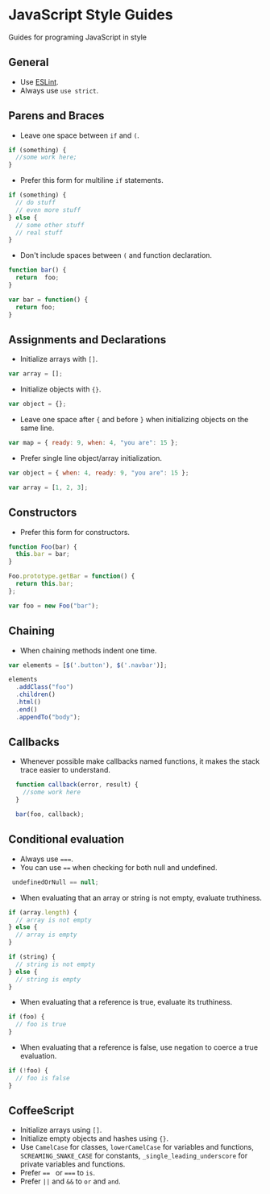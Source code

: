 JavaScript Style Guides
=====

Guides for programing JavaScript in style

General
---
* Use [ESLint](http://eslint.org/).
* Always use `use strict`.

Parens and Braces
---
* Leave one space between `if` and `(`.

```javascript
if (something) {
  //some work here;
}
```

* Prefer this form for multiline `if` statements.

```javascript
if (something) {
  // do stuff
  // even more stuff
} else {
  // some other stuff
  // real stuff
}
```

* Don't include spaces between `(` and function declaration.

```javascript
function bar() {
  return  foo;
}

var bar = function() {
  return foo;
}
```

Assignments and Declarations
---
* Initialize arrays with `[]`.

```javascript
var array = [];
```

* Initialize objects with `{}`.

```javascript
var object = {};
```

* Leave one space after `{` and before `}` when initializing objects on the same line.

```javascript
var map = { ready: 9, when: 4, "you are": 15 };
```

* Prefer single line object/array initialization.

```javascript
var object = { when: 4, ready: 9, "you are": 15 };

var array = [1, 2, 3];
```

Constructors
---

* Prefer this form for constructors.

```javascript
function Foo(bar) {
  this.bar = bar;
}

Foo.prototype.getBar = function() {
  return this.bar;
};

var foo = new Foo("bar");
```

Chaining
---

* When chaining methods indent one time.

```javascript
var elements = [$('.button'), $('.navbar')];

elements
  .addClass("foo")
  .children()
  .html()
  .end()
  .appendTo("body");
```

Callbacks
---

* Whenever possible make callbacks named functions, it makes the stack trace easier to understand.

```javascript
  function callback(error, result) {
    //some work here
  }

  bar(foo, callback);
```

Conditional evaluation
---

* Always use `===`.
* You can use `==` when checking for both null and undefined.

```javascript
 undefinedOrNull == null;
```

* When evaluating that an array or string is not empty, evaluate truthiness.

```javascript
if (array.length) {
  // array is not empty
} else {
  // array is empty
}

if (string) {
  // string is not empty
} else {
  // string is empty
}
```

* When evaluating that a reference is true, evaluate its truthiness.

```javascript
if (foo) {
  // foo is true
}
```

* When evaluating that a reference is false, use negation to coerce a true evaluation.

```javascript
if (!foo) {
  // foo is false
}
```

CoffeeScript
------------

* Initialize arrays using `[]`.
* Initialize empty objects and hashes using `{}`.
* Use `CamelCase` for classes, `lowerCamelCase` for variables and functions,
  `SCREAMING_SNAKE_CASE` for constants, `_single_leading_underscore` for
  private variables and functions.
* Prefer `== ` or `===` to `is`.
* Prefer `||` and `&&` to `or` and `and`.
